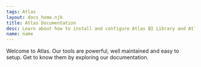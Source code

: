 ```yaml
---
tags: Atlas
layout: docs_home.njk
title: Atlas Documentation
desc: Learn about how to install and configure Atlas BI Library and Atlas Automation Hub in the Atlas Documentation. Find answers for common questions.
name: name
---
```


Welcome to Atlas. Our tools are powerful, well maintained and easy to setup. Get to know them by exploring our documentation.
